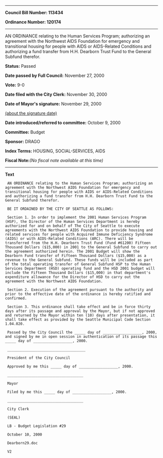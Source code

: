 

********

**Council Bill Number: 113434**
   
**Ordinance Number: 120174**
********

 AN ORDINANCE relating to the Human Services Program; authorizing an agreement with the Northwest AIDS Foundation for emergency and transitional housing for people with AIDS or AIDS-Related Conditions and authorizing a fund transfer from H.H. Dearborn Trust Fund to the General Subfund therefor.

**Status:** Passed
   
**Date passed by Full Council:** November 27, 2000
   
**Vote:** 9-0
   
**Date filed with the City Clerk:** November 30, 2000
   
**Date of Mayor's signature:** November 29, 2000
   
[(about the signature date)](/~public/approvaldate.htm)
   
   
   
**Date introduced/referred to committee:** October 9, 2000
   
**Committee:** Budget
   
**Sponsor:** DRAGO
   
   
**Index Terms:** HOUSING, SOCIAL-SERVICES, AIDS

**Fiscal Note:**_(No fiscal note available at this time)_

********

**Text**
   
```
 AN ORDINANCE relating to the Human Services Program; authorizing an agreement with the Northwest AIDS Foundation for emergency and transitional housing for people with AIDS or AIDS-Related Conditions and authorizing a fund transfer from H.H. Dearborn Trust Fund to the General Subfund therefor.

 BE IT ORDAINED BY THE CITY OF SEATTLE AS FOLLOWS:

 Section 1. In order to implement the 2001 Human Services Program (HSP), the Director of the Human Services Department is hereby authorized for and on behalf of The City of Seattle to execute agreements with the Northwest AIDS Foundation to provide housing and related services for people with Acquired Immune Deficiency Syndrome (AIDS) or with AIDS-Related Conditions (ARC). There will be transferred from the H.H. Dearborn Trust Fund (Fund #61200) Fifteen Thousand Dollars ($15,000) in 2001 to the General Subfund to carry out the agreement authorized herein. The 2001 Budget will show the Dearborn Fund transfer of Fifteen Thousand Dollars ($15,000) as a revenue to the General Subfund. These funds will be included as part of the total operating transfer of General Subfund HSP to the Human Services Department (HSD) operating fund and the HSD 2001 budget will include the Fifteen Thousand Dollars ($15,000) in that department's expenditure allowance for the Director of HSD to carry out the agreement with the Northwest AIDS Foundation.

 Section 2. Execution of the agreement pursuant to the authority and prior to the effective date of the ordinance is hereby ratified and confirmed.

 Section 3. This ordinance shall take effect and be in force thirty days after its passage and approval by the Mayor, but if not approved and returned by the Mayor within ten (10) days after presentation, it shall take effect as provided by the Seattle Municipal Code Section 1.04.020.

 Passed by the City Council the _____ day of __________________, 2000, and signed by me in open session in authentication of its passage this _____ day of __________________, 2000.

 ____________________________________

 President of the City Council

 Approved by me this _____ day of __________________, 2000.

 ___________________________________

 Mayor

 Filed by me this _____ day of __________________, 2000.

 ___________________________________

 City Clerk

 (SEAL)

 LB - Budget Legislation #29

 October 10, 2000

 Dearborn29.doc

 V2

```
